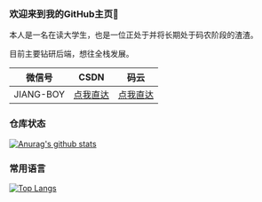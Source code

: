 ### 欢迎来到我的GitHub主页:wave:

本人是一名在读大学生，也是一位正处于并将长期处于码农阶段的渣渣。

目前主要钻研后端，想往全栈发展。

| 微信号    | CSDN                                     | 码云                                      |
| --------- | ---------------------------------------- | ----------------------------------------- |
| JIANG-BOY | [点我直达](https://blog.csdn.net/HBBBOY) | [点我直达](https://gitee.com/isevergreen) |

### 仓库状态

[![Anurag's github stats](https://github-readme-stats.vercel.app/api?username=ALL-AC&&count_private=true&show_icons=true&theme=dracula)](https://github.com/anuraghazra/github-readme-stats)

### 常用语言

[![Top Langs](https://github-readme-stats.vercel.app/api/top-langs/?username=ALL-AC&layout=compact&theme=dracula)](https://github.com/anuraghazra/github-readme-stats)